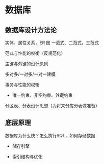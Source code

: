 # 数据库

## 数据库设计方法论
实体、属性关系，ER 图
一范式、二范式，三范式

范式与性能的权衡（反规范化）

主键与外键的设计原则

多对多/一对多/一对一建模

事务与性能的权衡
- 唯一约束、非空约束、外键约束

分区表、分表设计思想（为将来分库分表做准备）

## 底层原理
数据库为什么快？怎么执行SQL，如何存储数据

- 储存引擎

- 索引结构与优化